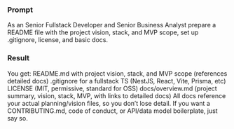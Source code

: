 ### Prompt

As an Senior Fullstack Developer and Senior Business Analyst prepare a README file with the project vision, stack, and MVP scope,  set up .gitignore, license, and basic docs.

### Result

You get:
README.md with project vision, stack, and MVP scope (references detailed docs)
.gitignore for a fullstack TS (NestJS, React, Vite, Prisma, etc)
LICENSE (MIT, permissive, standard for OSS)
docs/overview.md (project summary, vision, stack, MVP, with links to detailed docs)
All docs reference your actual planning/vision files, so you don’t lose detail. If you want a CONTRIBUTING.md, code of conduct, or API/data model boilerplate, just say so.